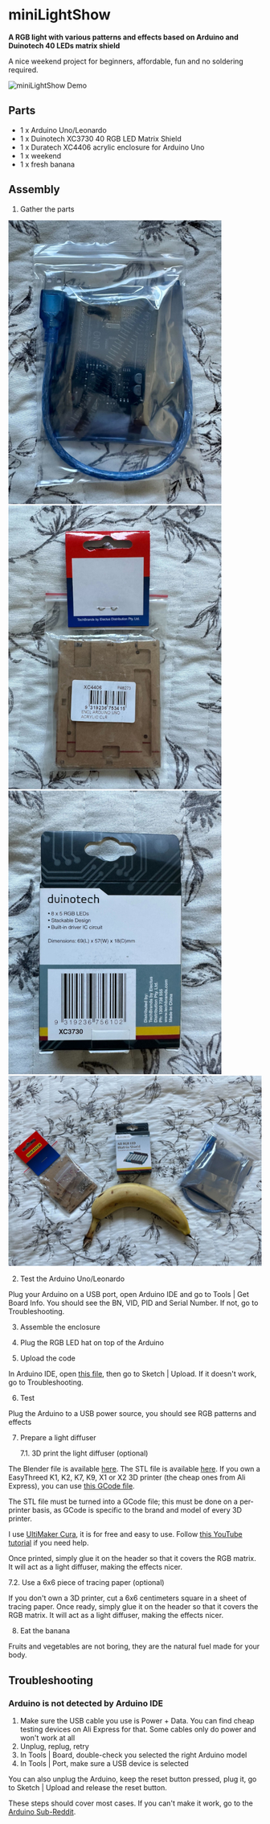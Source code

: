 # miniLightShow

**A RGB light with various patterns and effects based on Arduino and Duinotech 40 LEDs matrix shield**

A nice weekend project for beginners, affordable, fun and no soldering required.

![miniLightShow Demo](./assets/miniLightShow_demo.gif "miniLightShow Demo")

## Parts

- 1 x Arduino Uno/Leonardo
- 1 x Duinotech XC3730 40 RGB LED Matrix Shield
- 1 x Duratech XC4406 acrylic enclosure for Arduino Uno
- 1 x weekend
- 1 x fresh banana

## Assembly

1. Gather the parts

![arduino](./assets/arduino.jpg "Arduino") ![enclosure](./assets/enclosure.jpg "Enclosure") ![led](./assets/LEDs.jpg "RGB LEDs")
![overview](./assets/overview.jpg "Overview")

2. Test the Arduino Uno/Leonardo

Plug your Arduino on a USB port, open Arduino IDE and go to Tools | Get Board Info. You should see the BN, VID, PID and Serial Number. If not, go to Troubleshooting.

3. Assemble the enclosure

4. Plug the RGB LED hat on top of the Arduino

5. Upload the code

In Arduino IDE, open [this file](./miniLightShow.ino), then go to Sketch | Upload. If it doesn't work, go to Troubleshooting.

6. Test

Plug the Arduino to a USB power source, you should see RGB patterns and effects

7. Prepare a light diffuser

   7.1. 3D print the light diffuser (optional)

The Blender file is available [here](./assets/minilightshowv1.blend). The STL file is available [here](./assets/minilightshowv1.stl).
If you own a EasyThreed K1, K2, K7, K9, X1 or X2 3D printer (the cheap ones from Ali Express), you can use [this GCode file](./assets/CFFFP_minilightshowv1.gcode).

The STL file must be turned into a GCode file; this must be done on a per-printer basis, as GCode is specific to the brand and model of every 3D printer.

I use [UltiMaker Cura](https://ultimaker.com/software/ultimaker-cura/), it is for free and easy to use. Follow [this YouTube tutorial](https://youtu.be/L6ijXqF0rMg?feature=shared) if you need help.

Once printed, simply glue it on the header so that it covers the RGB matrix. It will act as a light diffuser, making the effects nicer.

   7.2. Use a 6x6 piece of tracing paper (optional)

If you don't own a 3D printer, cut a 6x6 centimeters square in a sheet of tracing paper. Once ready, simply glue it on the header so that it covers the RGB matrix. It will act as a light diffuser, making the effects nicer.

8. Eat the banana

Fruits and vegetables are not boring, they are the natural fuel made for your body.

## Troubleshooting

### Arduino is not detected by Arduino IDE

1. Make sure the USB cable you use is Power + Data. You can find cheap testing devices on Ali Express for that. Some cables only do power and won't work at all
2. Unplug, replug, retry
3. In Tools | Board, double-check you selected the right Arduino model
4. In Tools | Port, make sure a USB device is selected

You can also unplug the Arduino, keep the reset button pressed, plug it, go to Sketch | Upload and release the reset button.

These steps should cover most cases. If you can't make it work, go to the [Arduino Sub-Reddit](https://www.reddit.com/r/arduino/).

